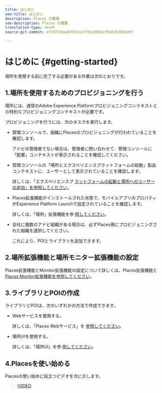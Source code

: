 ```yaml
---
title: はじめに
seo-title: はじめに
description: Places の概要.
seo-description: Places の概要.
translation-type: tm+mt
source-git-commit: ef3d77eba407013e1f701ed001ef9ab7b3818e07

---
```



# はじめに {#getting-started}

場所を使用する前に完了する必要がある作業は次のとおりです。

## 1.場所を使用するためのプロビジョニングを行う

場所には、通常のAdobe Experience Platformプロビジョニングコンテキストとの特別なプロビジョニングコンテキストが必要です。

プロビジョニングを行うには、次のタスクを実行します。

* 管理コンソールで、組織にPlacesのプロビジョニングが行われていることを確認します。

   アドビの管理者でない場合は、管理者に問い合わせて、管理コンソールに「配置」コンテキストが表示されることを確認してください。

* 管理コンソールの「場所とエクスペリエンスプラットフォームの起動」製品コンテキストに、ユーザーとして表示されていることを確認します。

   詳しくは、「エクスペリエンスプ [ラットフォームの起動と場所へのユーザーの追加」を参照してください](/help/adding-a-user-to-places.md)。

* Places拡張機能がインストールされた状態で、モバイルアプリのプロパティがExperience Platform Launchで設定されていることを確認します。

   詳しくは、「場所」拡張機能を参 [照してください](/help/configure-places-in-the-sdk/places-extension/places-extension.md)。

* 会社に複数のアドビ組織がある場合は、必ずPlaces用にプロビジョニングされた組織を選択してください。

   これにより、POIとライブラリを追加できます。

## 2.場所拡張機能と場所モニター拡張機能の設定

Places拡張機能とMonitor拡張機能の設定について詳しくは、Places拡張機能と [Places Monitor拡張機能を参照](/help/configure-places-in-the-sdk/places-extension/places-extension.md)[してください](/help/configure-places-in-the-sdk/places-monitor-extension/places-monitor-extension.md)。

## 3.ライブラリとPOIの作成

ライブラリとPOIは、次のいずれかの方法で作成できます。

* Webサービスを使用する。

   詳しくは、「Places Webサービス」を [参照してください](/help/places-rest-apis/places-web-services.md)。

* 場所UIを使用する。

   詳しくは、「場所UI」を参 [照してください](/help/places-database-management-1/places-database-management.md)。

## 4.Placesを使い始める

Placesの使い始めに役立つビデオを次に示します。

>[!VIDEO](https://www.youtube.com/watch?v=aV6i_ayxWCw)